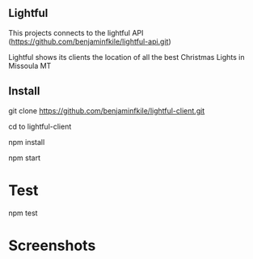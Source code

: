 ## Lightful 

This projects connects to the lightful API (https://github.com/benjaminfkile/lightful-api.git)

Lightful shows its clients the location of all the best Christmas Lights in Missoula MT

## Install

git clone https://github.com/benjaminfkile/lightful-client.git

cd to lightful-client

npm install

npm start

# Test

npm test

# Screenshots

